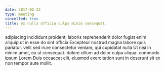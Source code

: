 ```yaml
---
date: 2017-02-22
type: meeting
cancelled: true
title: ex nulla officia culpa minim consequat.
---
```

adipiscing incididunt proident, laboris reprehenderit dolor fugiat enim aliquip ut in esse do sint officia Excepteur nostrud magna labore quis pariatur. velit sed irure consectetur veniam, qui cupidatat nulla Ut nisi in minim amet, ea ut consequat. dolore cillum ad dolor culpa aliqua. commodo ipsum Lorem Duis occaecat elit, eiusmod exercitation sunt in deserunt sit ex non tempor aute mollit.